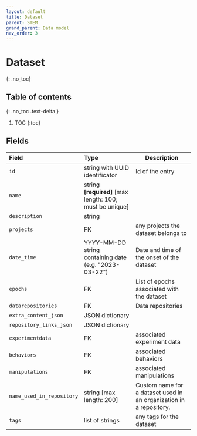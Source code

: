 ```yaml
---
layout: default
title: Dataset
parent: STEM
grand_parent: Data model
nav_order: 3
---
```


# Dataset
{: .no_toc}

## Table of contents
{: .no_toc .text-delta }

1. TOC
{:toc}

## Fields

| Field  | Type  | Description |
|:-------|:--------|-------------|
| `id` | string with UUID identificator | Id of the entry |
| `name` | string **[required]** [max length: 100; must be unique]|  |
| `description` | string |
| `projects` | FK | any projects the dataset belongs to |
| `date_time` | YYYY-MM-DD string containing date (e.g. "2023-03-22") | Date and time of the onset of the dataset |
| `epochs` | FK | List of epochs associated with the dataset |
| `datarepositories` | FK | Data repositories |
| `extra_content_json` | JSON dictionary | |
| `repository_links_json` | JSON dictionary | |
| `experimentdata` | FK | associated experiment data|
| `behaviors` | FK | associated behaviors |
| `manipulations` | FK | associated manipulations|
| `name_used_in_repository` | string [max length: 200]| Custom name for a dataset used in an organization in a repository.  |
| `tags` | list of strings | any tags for the dataset |

